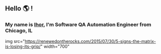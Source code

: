 ## Hello :earth_americas: !
### My name is [Ihor](https://www.linkedin.com/in/ihorbilyk/), I'm Software QA Automation Engineer from Chicago, IL  
img src="https://renewedontherocks.com/2015/07/30/5-signs-the-matrix-is-losing-its-grip/" width="700"
